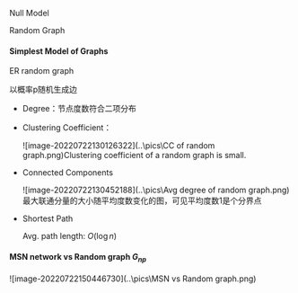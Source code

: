Null Model

Random Graph

#### Simplest Model of Graphs

ER random graph

以概率p随机生成边

- Degree：节点度数符合二项分布

- Clustering Coefficient：

  ![image-20220722130126322](..\pics\CC of random graph.png)Clustering coefficient of a random graph is small.

- Connected Components

  ![image-20220722130452188](..\pics\Avg degree of random graph.png)最大联通分量的大小随平均度数变化的图，可见平均度数1是个分界点

- Shortest Path

  Avg. path length: $O(\log n)$

#### MSN network vs Random graph $G_{np}$

![image-20220722150446730](..\pics\MSN vs Random graph.png)
